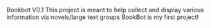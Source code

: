 Bookbot V0.1
This project is meant to help collect and display various information via novels/large
 text groups
BookBot is my first project!